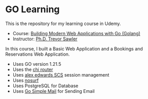 # GO Learning

This is the  repository for my learning course in Udemy.
- Course: [Building Modern Web Applications with Go (Golang)](https://www.udemy.com/course/building-modern-web-applications-with-go)
- Instructor: [Ph.D. Trevor Sawler](https://www.udemy.com/course/building-modern-web-applications-with-go/#instructor-1)

In this course, I built a Basic Web Application and a Bookings and Reservations Web Application.
- Uses GO version 1.21.5
- Uses the [chi router](https://github.com/go-chi/chi)
- Uses [alex edwards SCS](https://github.com/alexadwards/scs/v2) session management
- Uses [nosurf](https://github.com/justinas/nosurf)
- Uses PostgreSQL for Database
- Uses [Go Simple Mail](https://github.com/xhit/go-simple-mail) for Sending Email